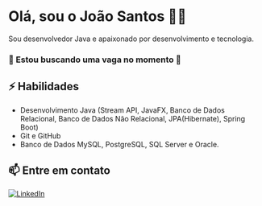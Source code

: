 # Olá, sou o João Santos 👨‍💻

Sou desenvolvedor Java e apaixonado por desenvolvimento e tecnologia.
### 👀 Estou buscando uma vaga no momento 👀

## ⚡ Habilidades
- Desenvolvimento Java (Stream API, JavaFX, Banco de Dados Relacional, Banco de Dados Não Relacional, JPA(Hibernate), Spring Boot)
- Git e GitHub
- Banco de Dados MySQL, PostgreSQL, SQL Server e Oracle.


## 📫 Entre em contato
[![LinkedIn](https://img.shields.io/badge/LinkedIn-0077B5?style=for-the-badge&logo=linkedin&logoColor=white)](https://www.linkedin.com/in/joão-santos-a59512a7)
